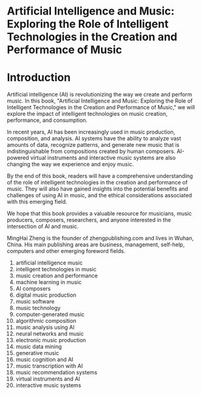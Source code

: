 # Artificial Intelligence and Music: Exploring the Role of Intelligent Technologies in the Creation and Performance of Music

# Introduction

Artificial intelligence (AI) is revolutionizing the way we create and perform music. In this book, "Artificial Intelligence and Music: Exploring the Role of Intelligent Technologies in the Creation and Performance of Music," we will explore the impact of intelligent technologies on music creation, performance, and consumption.

In recent years, AI has been increasingly used in music production, composition, and analysis. AI systems have the ability to analyze vast amounts of data, recognize patterns, and generate new music that is indistinguishable from compositions created by human composers. AI-powered virtual instruments and interactive music systems are also changing the way we experience and enjoy music.

By the end of this book, readers will have a comprehensive understanding of the role of intelligent technologies in the creation and performance of music. They will also have gained insights into the potential benefits and challenges of using AI in music, and the ethical considerations associated with this emerging field.

We hope that this book provides a valuable resource for musicians, music producers, composers, researchers, and anyone interested in the intersection of AI and music.

MingHai Zheng is the founder of zhengpublishing.com and lives in Wuhan, China. His main publishing areas are business, management, self-help, computers and other emerging foreword fields.



1. artificial intelligence music
2. intelligent technologies in music
3. music creation and performance
4. machine learning in music
5. AI composers
6. digital music production
7. music software
8. music technology
9. computer-generated music
10. algorithmic composition
11. music analysis using AI
12. neural networks and music
13. electronic music production
14. music data mining
15. generative music
16. music cognition and AI
17. music transcription with AI
18. music recommendation systems
19. virtual instruments and AI
20. interactive music systems

